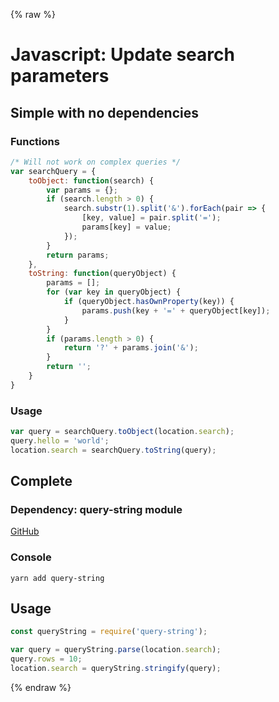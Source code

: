 {% raw %}

# Javascript: Update search parameters

## Simple with no dependencies
### Functions
```javascript
/* Will not work on complex queries */
var searchQuery = {
    toObject: function(search) {
        var params = {};
        if (search.length > 0) {
            search.substr(1).split('&').forEach(pair => {
                [key, value] = pair.split('=');
                params[key] = value;
            });
        }
        return params;
    },
    toString: function(queryObject) {
        params = [];
        for (var key in queryObject) {
            if (queryObject.hasOwnProperty(key)) {
                params.push(key + '=' + queryObject[key]);
            }
        }
        if (params.length > 0) {
            return '?' + params.join('&');
        }
        return '';
    }
}
```

### Usage
```javascript
var query = searchQuery.toObject(location.search);
query.hello = 'world';
location.search = searchQuery.toString(query);
```

## Complete
### Dependency: query-string module
[GitHub](https://github.com/sindresorhus/query-string)

### Console
```
yarn add query-string
```

## Usage
```javascript
const queryString = require('query-string');

var query = queryString.parse(location.search);
query.rows = 10;
location.search = queryString.stringify(query);
```

{% endraw %}
